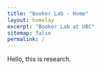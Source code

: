 ```yaml
---
title: "Booker Lab - Home"
layout: homelay
excerpt: "Booker Lab at UBC"
sitemap: false
permalink: /
---
```


Hello, this is research.
